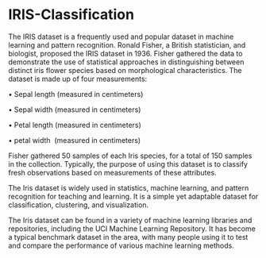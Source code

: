# IRIS-Classification

The IRIS dataset is a frequently used and popular dataset in machine learning and pattern recognition. Ronald Fisher, a British statistician, and biologist, proposed the IRIS dataset in 1936. Fisher gathered the data to demonstrate the use of statistical approaches in distinguishing between distinct iris flower species based on morphological characteristics. The dataset is made up of four measurements:

• Sepal length (measured in centimeters)

• Sepal width  (measured in centimeters)

• Petal length (measured in centimeters) 

• petal width  (measured in centimeters)

Fisher gathered 50 samples of each Iris species, for a total of 150 samples in the collection. Typically, the purpose of using this dataset is to classify fresh observations based on measurements of these attributes.

The Iris dataset is widely used in statistics, machine learning, and pattern recognition for teaching and learning. It is a simple yet adaptable dataset for classification, clustering, and visualization.

The Iris dataset can be found in a variety of machine learning libraries and repositories, including the UCI Machine Learning Repository. It has become a typical benchmark dataset in the area, with many people using it to test and compare the performance of various machine learning methods.







